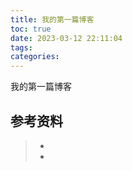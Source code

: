 ```yaml
---
title: 我的第一篇博客
toc: true
date: 2023-03-12 22:11:04
tags:
categories:
---
```

我的第一篇博客




## 参考资料
> - []()
> - []()
